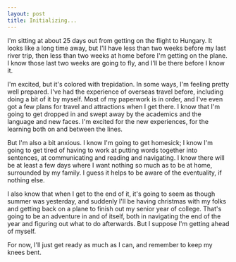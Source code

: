 ```yaml
---
layout: post
title: Initializing...
---
```


I'm sitting at about 25 days out from getting on the flight to Hungary. It looks like a long time away, but I'll have less than two weeks before my last river trip, then less than two weeks at home before I'm getting on the plane. I know those last two weeks are going to fly, and I'll be there before I know it.

I'm excited, but it's colored with trepidation. In some ways, I'm feeling pretty well prepared. I've had the experience of overseas travel before, including doing a bit of it by myself. Most of my paperwork is in order, and I've even got a few plans for travel and attractions when I get there. I know that I'm going to get dropped in and swept away by the academics and the language and new faces. I'm excited for the new experiences, for the learning both on and between the lines.

But I'm also a bit anxious. I know I'm going to get homesick; I know I'm going to get tired of having to work at putting words together into sentences, at communicating and reading and navigating. I know there will be at least a few days where I want nothing so much as to be at home, surrounded by my family. I guess it helps to be aware of the eventuality, if nothing else.

I also know that when I get to the end of it, it's going to seem as though summer was yesterday, and suddenly I'll be having christmas with my folks and getting back on a plane to finish out my senior year of college. That's going to be an adventure in and of itself, both in navigating the end of the year and figuring out what to do afterwards. But I suppose I'm getting ahead of myself.

For now, I'll just get ready as much as I can, and remember to keep my knees bent.